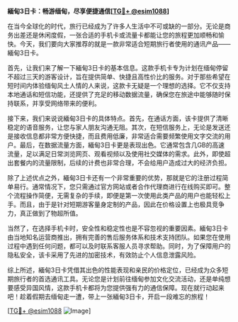 **緬甸3日卡：畅游缅甸，尽享便捷通信[[TG💪+ @esim1088](https://t.me/s/esim1088)]**

在当今全球化的时代，旅行已经成为了许多人生活中不可或缺的一部分。无论是商务出差还是休闲度假，一张合适的手机卡或流量卡都能让您的旅程更加顺畅和愉快。今天，我们要向大家推荐的就是一款非常适合短期旅行者使用的通讯产品——緬甸3日卡。

首先，让我们来了解一下緬甸3日卡的基本信息。这款手机卡专为计划在缅甸停留不超过三天的游客设计，旨在提供简单、快捷且高性价比的服务。对于那些希望在短时间内体验缅甸风土人情的人来说，这款卡无疑是一个理想的选择。它不仅支持本地通话和短信功能，还提供了充足的移动数据流量，确保您在旅途中能够随时保持联系，并享受网络带来的便利。

接下来，我们来说说緬甸3日卡的具体特点。首先，在通话方面，该卡提供了清晰稳定的语音服务，让您与家人朋友沟通无阻。其次，在短信服务上，无论是发送还是接收信息都非常方便快捷，而且费用低廉，非常适合需要频繁使用文字交流的用户。最后，在数据流量方面，緬甸3日卡更是表现出色。它通常包含几GB的高速流量，足以满足日常浏览网页、观看视频以及使用社交媒体的需求。此外，即使超出套餐内的流量限制，后续的计费也非常合理，不会给用户造成过大的经济负担。

除了上述优点之外，緬甸3日卡还有一个非常重要的优势，那就是它的注册过程简单易行。通常情况下，您只需通过官方网站或者合作代理商进行在线购买即可。整个流程操作简便，无需复杂的手续，即便是第一次使用此类产品的用户也能轻松上手。而且，由于是针对短期游客量身定制的产品，因此在价格设置上也极具竞争力，真正做到了物超所值。

当然了，在选择手机卡时，安全性和稳定性也是不容忽视的重要因素。緬甸3日卡由当地知名运营商推出，拥有完善的售后服务体系和技术支持团队。如果您在使用过程中遇到任何问题，都可以及时联系客服人员寻求帮助。同时，为了保障用户的隐私安全，该卡采用了先进的加密技术，有效防止个人信息泄露风险。

综上所述，緬甸3日卡凭借其出色的性能表现和亲民的价格定位，已经成为众多短期旅行者的首选通讯工具。无论您是计划前往缅甸参加文化交流活动，还是单纯想要感受异国风情，这款手机卡都将为您提供强有力的通信保障。现在就行动起来吧！趁着假期去缅甸走一遭，带上一张緬甸3日卡，开启一段难忘的旅程！

[[TG💪+ @esim1088](https://t.me/s/esim1088) ![Image](https://i.postimg.cc/4NQfJmqS/Snipaste-2025-05-13-00-14-12.png)]